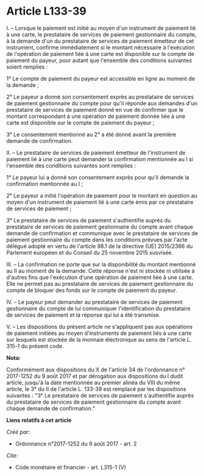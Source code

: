 # Article L133-39

I. – Lorsque le paiement est initié au moyen d'un instrument de paiement lié à une carte, le prestataire de services de
paiement gestionnaire du compte, à la demande d'un du prestataire de services de paiement émetteur de cet instrument,
confirme immédiatement si le montant nécessaire à l'exécution de l'opération de paiement liée à une carte est disponible sur
le compte de paiement du payeur, pour autant que l'ensemble des conditions suivantes soient remplies : 

1° Le compte de paiement du payeur est accessible en ligne au moment de la demande ; 

2° Le payeur a donné son consentement exprès au prestataire de services de paiement gestionnaire du compte pour qu'il réponde
aux demandes d'un prestataire de services de paiement donné en vue de confirmer que le montant correspondant à une opération
de paiement donnée liée à une carte est disponible sur le compte de paiement du payeur ; 

3° Le consentement mentionné au 2° a été donné avant la première demande de confirmation. 

II. – Le prestataire de services de paiement émetteur de l'instrument de paiement lié à une carte peut demander la
confirmation mentionnée au I si l'ensemble des conditions suivantes sont remplies : 

1° Le payeur lui a donné son consentement exprès pour qu'il demande la confirmation mentionnée au I ; 

2° Le payeur a initié l'opération de paiement pour le montant en question au moyen d'un instrument de paiement lié à une
carte émis par ce prestataire de services de paiement ; 

3° Le prestataire de services de paiement s'authentifie auprès du prestataire de services de paiement gestionnaire du compte
avant chaque demande de confirmation et communique avec le prestataire de services de paiement gestionnaire du compte dans
les conditions prévues par l'acte délégué adopté en vertu de l'article 98.1 de la directive (UE) 2015/2366 du Parlement
européen et du Conseil du 25 novembre 2015 susvisée. 

III. – La confirmation ne porte que sur la disponibilité du montant mentionné au II au moment de la demande. Cette réponse
n'est ni stockée ni utilisée à d'autres fins que l'exécution d'une opération de paiement liée à une carte. Elle ne permet pas
au prestataire de services de paiement gestionnaire du compte de bloquer des fonds sur le compte de paiement du payeur. 

IV. – Le payeur peut demander au prestataire de services de paiement gestionnaire du compte de lui communiquer
l'identification du prestataire de services de paiement et la réponse qui lui a été transmise. 

V. – Les dispositions du présent article ne s'appliquent pas aux opérations de paiement initiées au moyen d'instruments de
paiement liés à une carte sur lesquels est stockée de la monnaie électronique au sens de l'article L. 315-1 du présent code.

**Nota:**

Conformément aux dispositions du X de l'article 34 de l'ordonnance n° 2017-1252 du 9 août 2017 et par dérogation aux
dispositions du I dudit article, jusqu'à la date mentionnée au premier alinéa du VIII du même article, le 3° du II de
l'article L. 133-39 est remplacé par les dispositions suivantes : "3° Le prestataire de services de paiement s'authentifie
auprès du prestataire de services de paiement gestionnaire du compte avant chaque demande de confirmation."

**Liens relatifs à cet article**

_Créé par_:

  - Ordonnance n°2017-1252 du 9 août 2017 - art. 2

_Cite_:

  - Code monétaire et financier - art. L315-1 (V)
